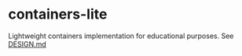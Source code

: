 # containers-lite
Lightweight containers implementation for educational purposes. See [DESIGN.md](DESIGN.md)
